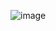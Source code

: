 ![image](https://user-images.githubusercontent.com/49730521/88450975-d5fce080-ce70-11ea-8c00-b00132354e5e.png)

